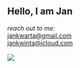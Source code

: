 Hello, I am Jan
---------------

*reach out to me:*  
jankwarta@gmail.com  
jankwinta@icloud.com  
<a href="https://github.com/KwintaJ">  
<img align="center" src="https://github-readme-stats.anuraghazra1.vercel.app/api/top-langs/?username=KwintaJ&theme=radical" />
</a> 
